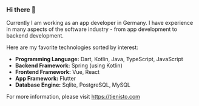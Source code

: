 ### Hi there 👋

Currently I am working as an app developer in Germany.
I have experience in many aspects of the software industry - from app development to backend development.

Here are my favorite technologies sorted by interest:

- **Programming Language:** Dart, Kotlin, Java, TypeScript, JavaScript
- **Backend Framework:** Spring (using Kotlin)
- **Frontend Framework:** Vue, React
- **App Framework:** Flutter
- **Database Engine:** Sqlite, PostgreSQL, MySQL

For more information, please visit https://tienisto.com
